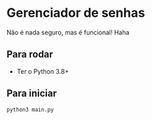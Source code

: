 # Gerenciador de senhas 
Não é nada seguro, mas é funcional! Haha
## Para rodar
- Ter o Python 3.8+
## Para iniciar
```sh
python3 main.py
```
